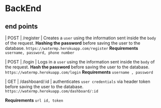 # BackEnd


## end points
| POST   | /register | Creates a `user` using the information sent inside the `body` of the request. **Hashing the password** before saving the user to the database.
`https://watermp.herokuapp.com/register`
**Requirements** `username, password, phone number`


| POST   | /login | Logs in  a `user` using the information sent inside the `body` of the request. **Hash the password** before saving the user to the database.
`https://watermp.herokuapp.com/login`
**Requirements** `username , password`

| GET   | /dashboard/:id | authenticates  `user credentials` via header token before saving the user to the database.
`https://watermp.herokuapp.com/dashboard/:id`

**Requirements** `url id, token`